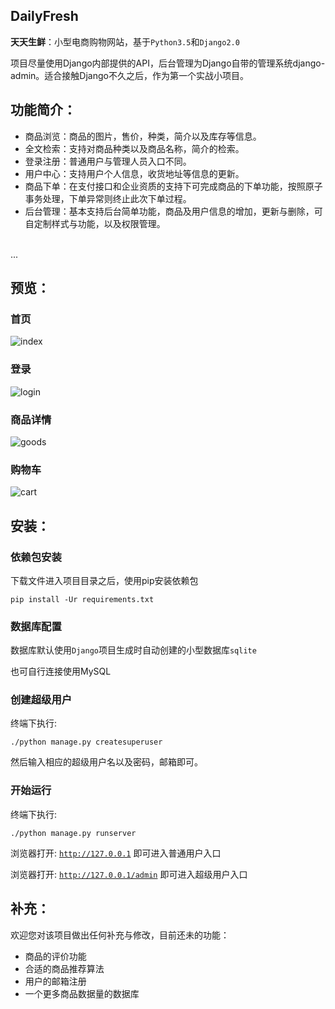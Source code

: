 ## DailyFresh

**天天生鲜**：小型电商购物网站，基于<code>Python3.5</code>和<code>Django2.0</code>

项目尽量使用Django内部提供的API，后台管理为Django自带的管理系统django-admin。适合接触Django不久之后，作为第一个实战小项目。

## 功能简介：

- 商品浏览：商品的图片，售价，种类，简介以及库存等信息。
- 全文检索：支持对商品种类以及商品名称，简介的检索。
- 登录注册：普通用户与管理人员入口不同。
- 用户中心：支持用户个人信息，收货地址等信息的更新。
- 商品下单：在支付接口和企业资质的支持下可完成商品的下单功能，按照原子事务处理，下单异常则终止此次下单过程。
- 后台管理：基本支持后台简单功能，商品及用户信息的增加，更新与删除，可自定制样式与功能，以及权限管理。
<br>
...

## 预览：
### 首页
![index](https://raw.githubusercontent.com/weilanhanf/Photos/master/DailyFresh/index.png)

### 登录
![login](https://raw.githubusercontent.com/weilanhanf/Photos/master/DailyFresh/login.png)

### 商品详情
![goods](https://raw.githubusercontent.com/weilanhanf/Photos/master/DailyFresh/goods.png)

### 购物车
![cart](https://raw.githubusercontent.com/weilanhanf/Photos/master/DailyFresh/cart.png)

## 安装：

### 依赖包安装

下载文件进入项目目录之后，使用pip安装依赖包

<code>pip install -Ur requirements.txt</code>

### 数据库配置

数据库默认使用<code>Django</code>项目生成时自动创建的小型数据库<code>sqlite</code>

也可自行连接使用MySQL

### 创建超级用户

终端下执行:

<code>./python manage.py createsuperuser</code>

然后输入相应的超级用户名以及密码，邮箱即可。

### 开始运行

终端下执行:

<code>./python manage.py runserver</code>
 
浏览器打开: <code>http://127.0.0.1</code> 即可进入普通用户入口

浏览器打开: <code>http://127.0.0.1/admin</code> 即可进入超级用户入口


## 补充：

欢迎您对该项目做出任何补充与修改，目前还未的功能：
- 商品的评价功能
- 合适的商品推荐算法
- 用户的邮箱注册
- 一个更多商品数据量的数据库
